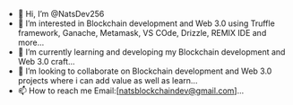 - 👋 Hi, I’m @NatsDev256
- 👀 I’m interested in Blockchain development and Web 3.0 using Truffle framework, Ganache, Metamask, VS COde, Drizzle, REMIX IDE and more...
- 🌱 I’m currently learning and developing my Blockchain development and Web 3.0 craft...
- 💞️ I’m looking to collaborate on Blockchain development and Web 3.0 projects where i can add value as well as learn...
- 📫 How to reach me Email:[natsblockchaindev@gmail.com]...

<!---
NatsDev256/NatsDev256 is a ✨ special ✨ repository because its `README.md` (this file) appears on your GitHub profile.
You can click the Preview link to take a look at your changes.
--->

